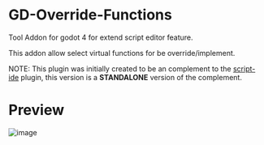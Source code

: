 # GD-Override-Functions
Tool Addon for godot 4 for extend script editor feature.

This addon allow select virtual functions for be override/implement.

NOTE: This plugin was initially created to be an complement to the [script-ide](https://godotengine.org/asset-library/asset/2206) plugin, this version is a **STANDALONE** version of the complement.

# Preview
![image](https://github.com/user-attachments/assets/808db362-bf49-4c34-8193-9e34e8a10484)
